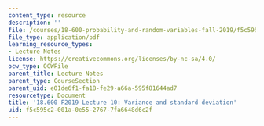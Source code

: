 ```yaml
---
content_type: resource
description: ''
file: /courses/18-600-probability-and-random-variables-fall-2019/f5c595c2001a0e5527677fa6648d6c2f_MIT18_600F19_lec10.pdf
file_type: application/pdf
learning_resource_types:
- Lecture Notes
license: https://creativecommons.org/licenses/by-nc-sa/4.0/
ocw_type: OCWFile
parent_title: Lecture Notes
parent_type: CourseSection
parent_uid: e01de6f1-fa18-fe29-a66a-595f81644ad7
resourcetype: Document
title: '18.600 F2019 Lecture 10: Variance and standard deviation'
uid: f5c595c2-001a-0e55-2767-7fa6648d6c2f
---
```

